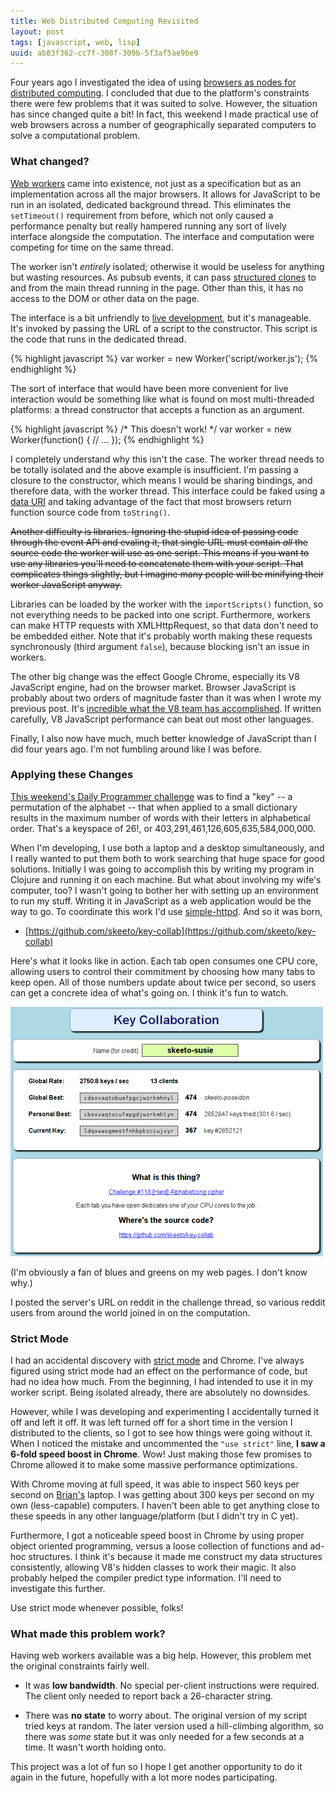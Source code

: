 ```yaml
---
title: Web Distributed Computing Revisited
layout: post
tags: [javascript, web, lisp]
uuid: ab83f362-cc7f-308f-309b-5f3af5ae9be9
---
```


Four years ago I investigated the idea of using
[browsers as nodes for distributed computing][js-dist]. I concluded
that due to the platform's constraints there were few problems that it
was suited to solve. However, the situation has since changed quite a
bit! In fact, this weekend I made practical use of web browsers across
a number of geographically separated computers to solve a
computational problem.

### What changed?

[Web workers][worker] came into existence, not just as a specification
but as an implementation across all the major browsers. It allows for
JavaScript to be run in an isolated, dedicated background thread. This
eliminates the `setTimeout()` requirement from before, which not only
caused a performance penalty but really hampered running any sort of
lively interface alongside the computation. The interface and
computation were competing for time on the same thread.

The worker isn't *entirely* isolated; otherwise it would be useless
for anything but wasting resources. As pubsub events, it can pass
[structured clones][clone] to and from the main thread running in the
page. Other than this, it has no access to the DOM or other data on
the page.

The interface is a bit unfriendly to [live development][skewer], but
it's manageable. It's invoked by passing the URL of a script to the
constructor. This script is the code that runs in the dedicated thread.

{% highlight javascript %}
var worker = new Worker('script/worker.js');
{% endhighlight %}

The sort of interface that would have been more convenient for live
interaction would be something like what is found on most
multi-threaded platforms: a thread constructor that accepts a function
as an argument.

{% highlight javascript %}
/* This doesn't work! */
var worker = new Worker(function() {
    // ...
});
{% endhighlight %}

I completely understand why this isn't the case. The worker thread
needs to be totally isolated and the above example is insufficient.
I'm passing a closure to the constructor, which means I would be
sharing bindings, and therefore data, with the worker thread. This
interface could be faked using a [data URI][data-uri] and taking
advantage of the fact that most browsers return function source code
from `toString()`.

<s>Another difficulty is libraries. Ignoring the stupid idea of
passing code through the event API and evaling it, that single URL
must contain *all* the source code the worker will use as one
script. This means if you want to use any libraries you'll need to
concatenate them with your script. That complicates things slightly,
but I imagine many people will be minifying their worker JavaScript
anyway.</s>

Libraries can be loaded by the worker with the `importScripts()`
function, so not everything needs to be packed into one
script. Furthermore, workers can make HTTP requests with
XMLHttpRequest, so that data don't need to be embedded either. Note
that it's probably worth making these requests synchronously (third
argument `false`), because blocking isn't an issue in workers.

The other big change was the effect Google Chrome, especially its V8
JavaScript engine, had on the browser market. Browser JavaScript is
probably about two orders of magnitude faster than it was when I wrote
my previous post. It's
[incredible what the V8 team has accomplished][v8]. If written
carefully, V8 JavaScript performance can beat out most other languages.

Finally, I also now have much, much better knowledge of JavaScript
than I did four years ago. I'm not fumbling around like I was before.

### Applying these Changes

[This weekend's Daily Programmer challenge][dp] was to find a "key" --
a permutation of the alphabet -- that when applied to a small
dictionary results in the maximum number of words with their letters
in alphabetical order. That's a keyspace of 26!, or
403,291,461,126,605,635,584,000,000.

When I'm developing, I use both a laptop and a desktop simultaneously,
and I really wanted to put them both to work searching that huge space
for good solutions. Initially I was going to accomplish this by
writing my program in Clojure and running it on each machine. But what
about involving my wife's computer, too? I wasn't going to bother her
with setting up an environment to run my stuff. Writing it in
JavaScript as a web application would be the way to go. To coordinate
this work I'd use [simple-httpd][simple-httpd]. And so it was born,

 * [https://github.com/skeeto/key-collab](https://github.com/skeeto/key-collab)

Here's what it looks like in action. Each tab open consumes one CPU
core, allowing users to control their commitment by choosing how many
tabs to keep open. All of those numbers update about twice per second,
so users can get a concrete idea of what's going on. I think it's fun
to watch.

[![](/img/screenshot/key-collab-thumb.png)](/img/screenshot/key-collab.png)

(I'm obviously a fan of blues and greens on my web pages. I don't know why.)

I posted the server's URL on reddit in the challenge thread, so
various reddit users from around the world joined in on the
computation.

### Strict Mode

I had an accidental discovery with [strict mode][strict] and
Chrome. I've always figured using strict mode had an effect on the
performance of code, but had no idea how much. From the beginning, I
had intended to use it in my worker script. Being isolated already,
there are absolutely no downsides.

However, while I was developing and experimenting I accidentally
turned it off and left it off. It was left turned off for a short time
in the version I distributed to the clients, so I got to see how
things were going without it. When I noticed the mistake and
uncommented the `"use strict"` line, **I saw a 6-fold speed boost in
Chrome**. Wow! Just making those few promises to Chrome allowed it to
make some massive performance optimizations.

With Chrome moving at full speed, it was able to inspect 560 keys per
second on [Brian's][brian] laptop. I was getting about 300 keys per
second on my own (less-capable) computers. I haven't been able to get
anything close to these speeds in any other language/platform (but I
didn't try in C yet).

Furthermore, I got a noticeable speed boost in Chrome by using proper
object oriented programming, versus a loose collection of functions
and ad-hoc structures. I think it's because it made me construct my
data structures consistently, allowing V8's hidden classes to work
their magic. It also probably helped the compiler predict type
information. I'll need to investigate this further.

Use strict mode whenever possible, folks!

### What made this problem work?

Having web workers available was a big help. However, this problem met
the original constraints fairly well.

 * It was **low bandwidth**. No special per-client instructions were
   required. The client only needed to report back a 26-character
   string.

 * There was **no state** to worry about. The original version of my
   script tried keys at random. The later version used a hill-climbing
   algorithm, so there was *some* state but it was only needed for a
   few seconds at a time. It wasn't worth holding onto.

This project was a lot of fun so I hope I get another opportunity to
do it again in the future, hopefully with a lot more nodes
participating.


[js-dist]: /blog/2009/06/09/
[worker]: http://en.wikipedia.org/wiki/Web_worker
[skewer]: /blog/2012/10/31/
[data-uri]: http://en.wikipedia.org/wiki/Data_URI_scheme
[v8]: http://youtu.be/UJPdhx5zTaw
[dp]: http://redd.it/178vsz
[simple-httpd]: /blog/2012/08/20/
[strict]: https://developer.mozilla.org/en-US/docs/JavaScript/Reference/Functions_and_function_scope/Strict_mode
[brian]: http://www.50ply.com/
[clone]: https://developer.mozilla.org/en-US/docs/DOM/The_structured_clone_algorithm

